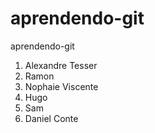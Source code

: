 # aprendendo-git
aprendendo-git
1. Alexandre Tesser
1. Ramon
1. Nophaie Viscente
1. Hugo
1. Sam
1. Daniel Conte
